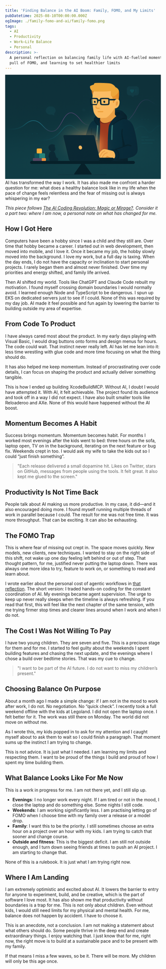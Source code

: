 ```yaml
---
title: 'Finding Balance in the AI Boom: Family, FOMO, and My Limits'
pubDatetime: 2025-08-10T00:00:00.000Z
ogImage: ./family-fomo-and-ai/family-fomo.png
tags:
  - AI
  - Productivity
  - Work–Life Balance
  - Personal
description: >-
  A personal reflection on balancing family life with AI-fuelled momentum, the
  pull of FOMO, and learning to set healthier limits
---
```

![Finding Balance in the AI Boom: Family, FOMO, and My Limits](./family-fomo-and-ai/family-fomo.png)
AI has transformed the way I work. It has also made me confront a harder question for me: what does a healthy balance look like in my life when the pace of change feels relentless and the fear of missing out is always whispering in my ear?

*This piece follows [The AI Coding Revolution: Magic or Mirage?](/posts/agentic-reflections/). Consider it a part two: where I am now, a personal note on what has changed for me.*

## How I Got Here

Computers have been a hobby since I was a child and they still are. Over time that hobby became a career. I started out in web development, then moved into mobile, and I love it. Once it became my job, the hobby slowly moved into the background. I love my work, but a full day is taxing. When the day ends, I do not have the capacity or inclination to start personal projects. I rarely began them and almost never finished. Over time my priorities and energy shifted, and family life arrived. 

Then AI shifted my world. Tools like ChatGPT and Claude Code rebuilt my motivation. I found myself crossing domain boundaries I would normally avoid. I learned enough Node and TypeScript to be dangerous. I spun up EKS on dedicated servers just to see if I could. None of this was required by my day job. AI made it feel possible and fun again by lowering the barrier to building outside my area of expertise.

## From Code To Product

I have always cared most about the product. In my early days playing with Visual Basic, I would drag buttons onto forms and design menus for hours. The code could wait. That instinct never really left. AI has let me lean into it: less time wrestling with glue code and more time focusing on what the thing should do.

It has also helped me keep momentum. Instead of procrastinating over code details, I can focus on shaping the product and actually deliver something tangible.

This is how I ended up building XcodeBuildMCP. Without AI, I doubt I would have attempted it. With AI, it felt achievable. The project found its audience and took off in a way I did not expect. I have also built smaller tools like Reloaderoo and AXe. None of this would have happened without the AI boost.

## Momentum Becomes A Habit

Success brings momentum. Momentum becomes habit. For months I worked most evenings after the kids went to bed: three hours on the sofa, laptop open, TV on in the background, iterating on the next feature or bug fix. Weekends crept in too. I would ask my wife to take the kids out so I could “just finish something”.

> "Each release delivered a small dopamine hit. Likes on Twitter, stars on GitHub, messages from people using the tools. It felt great. It also kept me glued to the screen."

## Productivity Is Not Time Back

People talk about AI making us more productive. In my case, it did—and it also encouraged doing more. I found myself running multiple threads of work in parallel because I could. The result for me was not free time. It was more throughput. That can be exciting. It can also be exhausting.

## The FOMO Trap

This is where fear of missing out crept in. The space moves quickly. New models, new clients, new techniques. I wanted to stay on the right side of this shift, not wake up one day feeling left behind or out of step. That thought pattern, for me, justified never putting the laptop down. There was always one more idea to try, feature to work on, or something to read and learn about.

I wrote earlier about the personal cost of agentic workflows in [that reflection](/posts/agentic-reflections/). The short version: I traded hands-on coding for the constant coordination of AI. My evenings became agent supervision. The urge to keep up never really sleeps when the timeline is always refreshing. If you read that first, this will feel like the next chapter of the same tension, with me trying firmer stop times and clearer lines around when I work and when I do not.

## The Cost I Was Not Willing To Pay

I have two young children. They are seven and five. This is a precious stage for them and for me. I started to feel guilty about the weekends I spent building features and chasing the next update, and the evenings where I chose a build over bedtime stories. That was my cue to change.

> "I want to be part of the AI future. I do not want to miss my children’s present."

## Choosing Balance On Purpose

About a month ago I made a simple change: if I am not in the mood to work after work, I do not. No negotiation. No “quick check”. I recently took a full weekend offline with the kids at Legoland. I did not open the laptop once. I felt better for it. The work was still there on Monday. The world did not move on without me.

As I wrote this, my kids popped in to ask for my attention and I caught myself about to ask them to wait so I could finish a paragraph. That moment sums up the instinct I am trying to change.

This is not advice. It is just what I needed. I am learning my limits and respecting them. I want to be proud of the things I build and proud of how I spent my time building them.

## What Balance Looks Like For Me Now

This is a work in progress for me. I am not there yet, and I still slip up.

- **Evenings**: I no longer work every night. If I am tired or not in the mood, I close the laptop and do something else. Some nights I still code.
- **Weekends**: I am working significantly less. I am practising letting go of FOMO when I choose time with my family over a release or a model drop.
- **Family**: I want this to be the priority. I still sometimes choose an extra hour on a project over an hour with my kids. I am trying to catch that sooner and change course.
- **Outside and fitness**: This is the biggest deficit. I am still not outside enough, and I turn down seeing friends at times to push an AI project. I am starting to change that.

None of this is a rulebook. It is just what I am trying right now.

## Where I Am Landing

I am extremely optimistic and excited about AI. It lowers the barrier to entry for anyone to experiment, build, and be creative, which is the part of software I love most. It has also shown me that productivity without boundaries is a trap for me. This is not only about children. Even without kids, I would still need limits for my physical and mental health. For me, balance does not happen by accident. I have to choose it.

This is an anecdote, not a conclusion. I am not making a statement about what others should do. Some people thrive in the deep end and create extraordinary things. I enjoy watching that. I just know that for me, right now, the right move is to build at a sustainable pace and to be present with my family.

If that means I miss a few waves, so be it. There will be more. My children will only be this age once.
